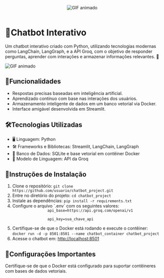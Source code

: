 <!DOCTYPE html>
<html>
<header>
	<link rel="stylesheet" type="text/css" href="/style.css">
	<div class="Titulo">
		<img src="Gif-Titulo.gif" alt="GIF animado">
	</div>
</header>
<body>
	<h1>🤖Chatbot Interativo</h1>
	<p>Um chatbot interativo criado com Python, utilizando tecnologias modernas como LangChain, LangGraph, e a API Groq, com o objetivo de responder perguntas, aprender com interações e armazenar informações relevantes. 🚀</p>
	<div class="chatbot">
		<img src="GIF-chatbot.gif" alt="GIF animado">
	</div>
	<h2>💬Funcionalidades</h2>
	<ul>
		<li>Respostas precisas baseadas em inteligência artificial.</li>
		<li>Aprendizado contínuo com base nas interações dos usuários.</li>
		<li>Armazenamento inteligente de dados em um banco vetorial via Docker.</li>
		<li>Interface amigável desenvolvida em Streamlit.</li>
	</ul>
	<h2>🛠️Tecnologias Utilizadas</h2>
	<ul>
		<li>🖥️ Linguagem: Python</li>
		<li>🛠️ Frameworks e Bibliotecas: Streamlit, LangChain, LangGraph</li>
		<li>📂 Banco de Dados: SQLite e base vetorial em contêiner Docker</li>
		<li>🤖 Modelo de Linguagem: API da Groq</li>
	</ul>
	<h2>📄Instruções de Instalação</h2>
	<ol>
		<li>Clone o repositório:
			<code>git clone https://github.com/usuario/chatbot_project.git</code>
		</li>
		<li>Entre no diretório do projeto:
			<code>cd chatbot_project</code>
		</li>
		<li>Instale as dependências:
			<code>pip install -r requirements.txt</code>
		</li>
		<li>Configure o arquivo `.env` com os seguintes valores:
			<code>
				api_base=https://api.groq.com/openai/v1<br>
				api_key=sua_chave_api
			</code>
		</li>
		<li>Certifique-se de que o Docker está rodando e execute o contêiner:
			<code>docker run -d -p 8501:8501 --name chatbot_container chatbot_project</code>
		</li>
		<li>Acesse o chatbot em:
			<a href="http://localhost:8501" target="_blank">http://localhost:8501</a>
		</li>
	</ol>
	<h2>📜Configurações Importantes</h2>
	<p>Certifique-se de que o Docker está configurado para suportar contêineres com bases de dados vetoriais.</p>
	
</body>
</html>
